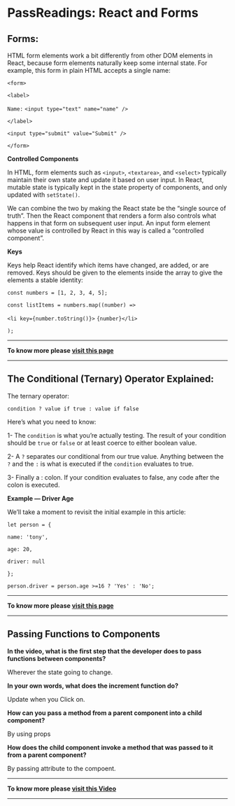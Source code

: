 # PassReadings: React and Forms
## **Forms**:

HTML form elements work a bit differently from other DOM elements in React, because form elements naturally keep some internal state. For example, this form in plain HTML accepts a single name:

`<form>`

  `<label>`
  
  `Name:`
    `<input type="text" name="name" />`

  `</label>`

  `<input type="submit" value="Submit" />`

`</form>`



**Controlled Components**



In HTML, form elements such as `<input>`, `<textarea>`, and `<select>` typically maintain their own state and update it based on user input. In React, mutable state is typically kept in the state property of components, and only updated with `setState()`.

We can combine the two by making the React state be the “single source of truth”. Then the React component that renders a form also controls what happens in that form on subsequent user input. An input form element whose value is controlled by React in this way is called a “controlled component”.

**Keys**

Keys help React identify which items have changed, are added, or are removed. Keys should be given to the elements inside the array to give the elements a stable identity:

`const numbers = [1, 2, 3, 4, 5];`

`const listItems = numbers.map((number) =>`

  `<li key={number.toString()}>`
      `{number}</li> `

`);`

  



--------


**To know more please 
[visit this page](https://reactjs.org/docs/forms.html)**

-------


## **The Conditional (Ternary) Operator Explained:**

The ternary operator:


`condition ? value if true : value if false`


Here’s what you need to know:

1- The `condition` is what you’re actually testing. The result of your condition should be `true` or `false` or at least coerce to either boolean value.

2- A `?` separates our conditional from our true value. Anything between the `?` and the `:` is what is executed if the `condition` evaluates to true.

3- Finally a : colon. If your condition evaluates to false, any code after the colon is executed.

**Example — Driver Age**

We’ll take a moment to revisit the initial example in this article:

`let person = {`

  `name: 'tony',`

  `age: 20,`

  `driver: null`

`};`

`person.driver = person.age >=16 ? 'Yes' : 'No';`


--------


**To know more please 
[visit this page](https://codeburst.io/javascript-the-conditional-ternary-operator-explained-cac7218beeff)**

-------

## **Passing Functions to Components**


**In the video, what is the first step that the developer does to pass functions between components?**

Wherever the state going to change.

**In your own words, what does the increment function do?**

Update when you Click on.

**How can you pass a method from a parent component into a child component?**

By using props

**How does the child component invoke a method that was passed to it from a parent component?**

By passing attribute to the compoent.

--------


**To know more please 
[visit this Video](https://www.youtube.com/watch?v=c05OL7XbwXU)**

-------